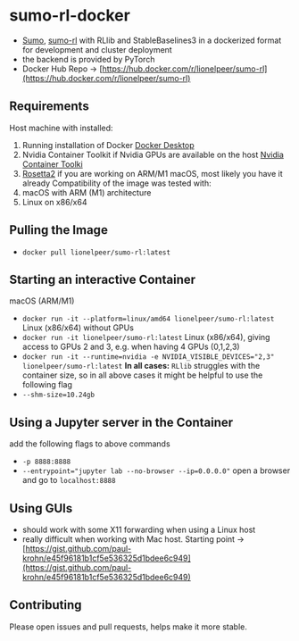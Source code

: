 # sumo-rl-docker
 - [Sumo](https://eclipse.dev/sumo/), [sumo-rl](https://eclipse.dev/sumo/) with RLlib and StableBaselines3 in a dockerized format for development and cluster deployment
 - the backend is provided by PyTorch
 - Docker Hub Repo -> [https://hub.docker.com/r/lionelpeer/sumo-rl](https://hub.docker.com/r/lionelpeer/sumo-rl)

## Requirements
Host machine with installed:
1. Running installation of Docker [Docker Desktop](https://docs.docker.com/desktop/)
2. Nvidia Container Toolkit if Nvidia GPUs are available on the host [Nvidia Container Toolki](https://docs.nvidia.com/datacenter/cloud-native/container-toolkit/latest/install-guide.html)
3. [Rosetta2](https://support.apple.com/en-in/102527) if you are working on ARM/M1 macOS, most likely you have it already
Compatibility of the image was tested with:
1. macOS with ARM (M1) architecture
2. Linux on x86/x64

## Pulling the Image
 - `docker pull lionelpeer/sumo-rl:latest`

## Starting an interactive Container
macOS (ARM/M1)
 - `docker run -it --platform=linux/amd64 lionelpeer/sumo-rl:latest`
Linux (x86/x64) without GPUs
 - `docker run -it lionelpeer/sumo-rl:latest`
Linux (x86/x64), giving access to GPUs 2 and 3, e.g. when having 4 GPUs (0,1,2,3)
 - `docker run -it --runtime=nvidia -e NVIDIA_VISIBLE_DEVICES="2,3" lionelpeer/sumo-rl:latest`
**In all cases:**
`RLlib` struggles with the container size, so in all above cases it might be helpful to use the following flag
 - `--shm-size=10.24gb`

## Using a Jupyter server in the Container
add the following flags to above commands
 - `-p 8888:8888`
 - `--entrypoint="jupyter lab --no-browser --ip=0.0.0.0"`
open a browser and go to `localhost:8888`

## Using GUIs
 - should work with some X11 forwarding when using a Linux host
 - really difficult when working with Mac host. Starting point -> [https://gist.github.com/paul-krohn/e45f96181b1cf5e536325d1bdee6c949](https://gist.github.com/paul-krohn/e45f96181b1cf5e536325d1bdee6c949)

## Contributing
Please open issues and pull requests, helps make it more stable.